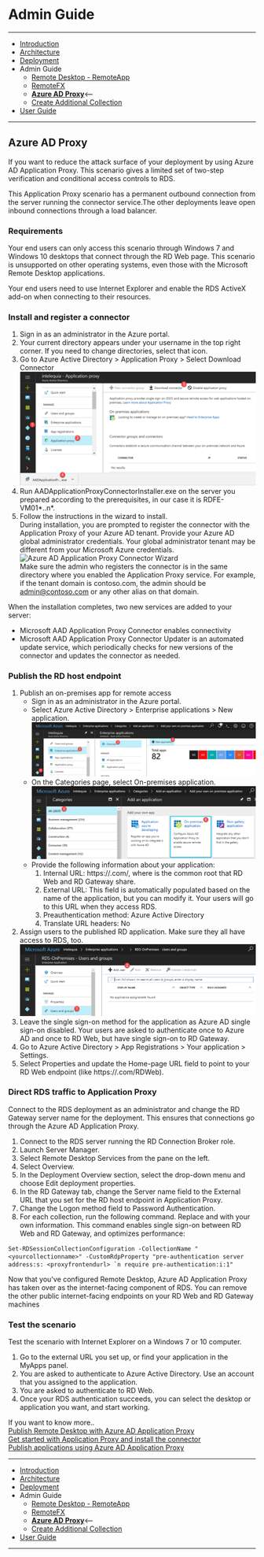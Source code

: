 # Admin Guide
---
* [Introduction](./README.md)
* [Architecture](./ArchitectureDiagram.md)
* [Deployment](./Deployment-basic.md)
* Admin Guide
    * [Remote Desktop - RemoteApp](./RemoteDesktopRemoteApp.md)
    * [RemoteFX](./RemoteFX.md)
    * **[Azure AD Proxy](./AzureADProxy.md)**<--
    * [Create Additional Collection](./CreateSessionCollection.md)
* [User Guide](./UserAccess.md) 
---
## Azure AD Proxy
If you want to reduce the attack surface of your deployment by using Azure AD Application Proxy. This scenario gives a limited set of two-step verification and conditional access controls to RDS.

This Application Proxy scenario has a permanent outbound connection from the server running the connector service.The other deployments leave open inbound connections through a load balancer.

### Requirements
Your end users can only access this scenario through Windows 7 and Windows 10 desktops that connect through the RD Web page. This scenario is unsupported on other operating systems, even those with the Microsoft Remote Desktop applications.

Your end users need to use Internet Explorer and enable the RDS ActiveX add-on when connecting to their resources.

### Install and register a connector
1. Sign in as an administrator in the Azure portal.
2. Your current directory appears under your username in the top right corner. If you need to change directories, select that icon.
3. Go to Azure Active Directory > Application Proxy > Select Download Connector  
![Download Connector](./images/ApplicationProxy.png)  
4. Run AADApplicationProxyConnectorInstaller.exe on the server you prepared according to the prerequisites, in our case it is RDFE-VM01*..n*.
5. Follow the instructions in the wizard to install.  
During installation, you are prompted to register the connector with the Application Proxy of your Azure AD tenant.
Provide your Azure AD global administrator credentials. Your global administrator tenant may be different from your Microsoft Azure credentials.  
![Azure AD Application Proxy Connector Wizard](./images/AADApplicationProxyConnector.png)  
Make sure the admin who registers the connector is in the same directory where you enabled the Application Proxy service. For example, if the tenant domain is contoso.com, the admin should be admin@contoso.com or any other alias on that domain.

When the installation completes, two new services are added to your server:
* Microsoft AAD Application Proxy Connector enables connectivity
* Microsoft AAD Application Proxy Connector Updater is an automated update service, which periodically checks for new versions of the connector and updates the connector as needed.

### Publish the RD host endpoint
1. Publish an on-premises app for remote access
    * Sign in as an administrator in the Azure portal.
    * Select Azure Active Directory > Enterprise applications > New application.  
    ![New Application](./images/NewEnterpriseApplication.png)
    * On the Categories page, select On-premises application.  
    ![On-Premise application](./images/OnPremiseApplication.png)
    * Provide the following information about your application:
        1. Internal URL: https://<rdhost>.com/, where <rdhost> is the common root that RD Web and RD Gateway share.
        2. External URL: This field is automatically populated based on the name of the application, but you can modify it. Your users will go to this URL when they access RDS.
        3. Preauthentication method: Azure Active Directory
        4. Translate URL headers: No
2. Assign users to the published RD application. Make sure they all have access to RDS, too.  
![AddUsers](./images/AddUser-ProxyApplication.png)
3. Leave the single sign-on method for the application as Azure AD single sign-on disabled. Your users are asked to authenticate once to Azure AD and once to RD Web, but have single sign-on to RD Gateway.
4. Go to Azure Active Directory > App Registrations > Your application > Settings.
5. Select Properties and update the Home-page URL field to point to your RD Web endpoint (like https://<rdhost>.com/RDWeb).

### Direct RDS traffic to Application Proxy
Connect to the RDS deployment as an administrator and change the RD Gateway server name for the deployment. This ensures that connections go through the Azure AD Application Proxy.
1. Connect to the RDS server running the RD Connection Broker role.
2. Launch Server Manager.
3. Select Remote Desktop Services from the pane on the left.
4. Select Overview.
5. In the Deployment Overview section, select the drop-down menu and choose Edit deployment properties.
6. In the RD Gateway tab, change the Server name field to the External URL that you set for the RD host endpoint in Application Proxy.
7. Change the Logon method field to Password Authentication.
8. For each collection, run the following command. Replace <yourcollectionname> and <proxyfrontendurl> with your own information. This command enables single sign-on between RD Web and RD Gateway, and optimizes performance:

```
Set-RDSessionCollectionConfiguration -CollectionName "<yourcollectionname>" -CustomRdpProperty "pre-authentication server address:s: <proxyfrontendurl> `n require pre-authentication:i:1"
```

Now that you've configured Remote Desktop, Azure AD Application Proxy has taken over as the internet-facing component of RDS. You can remove the other public internet-facing endpoints on your RD Web and RD Gateway machines

### Test the scenario
Test the scenario with Internet Explorer on a Windows 7 or 10 computer.
1. Go to the external URL you set up, or find your application in the MyApps panel.
2. You are asked to authenticate to Azure Active Directory. Use an account that you assigned to the application.
3. You are asked to authenticate to RD Web.
4. Once your RDS authentication succeeds, you can select the desktop or application you want, and start working.

If you want to know more..  
[Publish Remote Desktop with Azure AD Application Proxy](https://docs.microsoft.com/en-us/azure/active-directory/application-proxy-publish-remote-desktop)  
[Get started with Application Proxy and install the connector](https://docs.microsoft.com/en-us/azure/active-directory/active-directory-application-proxy-enable)  
[Publish applications using Azure AD Application Proxy](https://docs.microsoft.com/en-us/azure/active-directory/application-proxy-publish-azure-portal)  

---
* [Introduction](./README.md)
* [Architecture](./ArchitectureDiagram.md)
* [Deployment](./Deployment-basic.md)
* Admin Guide
    * [Remote Desktop - RemoteApp](./RemoteDesktopRemoteApp.md)
    * [RemoteFX](./RemoteFX.md)
    * **[Azure AD Proxy](./AzureADProxy.md)**<--
    * [Create Additional Collection](./CreateSessionCollection.md)
* [User Guide](./UserAccess.md) 
---
